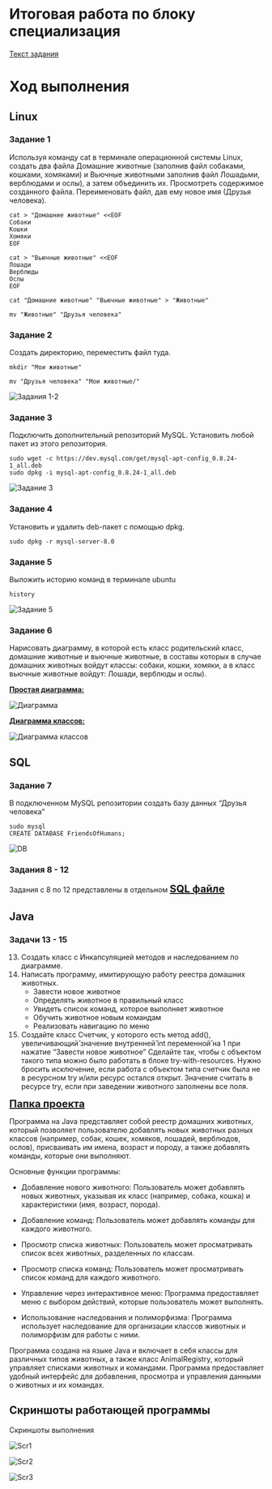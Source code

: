 # Итоговая работа по блоку специализация

<a href="files/test_task.pdf" target="_blank">Текст задания</a>

# Ход выполнения

## Linux

### Задание 1 
Используя команду cat в терминале операционной системы Linux, создать два файла Домашние животные (заполнив файл собаками, кошками, хомяками) и Вьючные животными заполнив файл Лошадьми, верблюдами и ослы), а затем объединить их. Просмотреть содержимое созданного файла. Переименовать файл, дав ему новое имя (Друзья человека).

```
cat > "Домашние животные" <<EOF
Собаки
Кошки
Хомяки
EOF

cat > "Вьючные животные" <<EOF
Лошади
Верблюды
Ослы
EOF

cat "Домашние животные" "Вьючные животные" > "Животные"

mv "Животные" "Друзья человека"
```




### Задание 2

Создать директорию, переместить файл туда. 
```
mkdir "Мои животные"

mv "Друзья человека" "Мои животные/"
```

![Задания 1-2](images/img_001.png)

### Задание 3 

Подключить дополнительный репозиторий MySQL. Установить любой пакет из этого репозитория.
```
sudo wget -c https://dev.mysql.com/get/mysql-apt-config_0.8.24-1_all.deb
sudo dpkg -i mysql-apt-config_0.8.24-1_all.deb
```
![Задание 3](images/img_002.png)

### Задание 4

Установить и удалить deb-пакет с помощью dpkg. 
```
sudo dpkg -r mysql-server-8.0
```

### Задание 5

Выложить историю команд в терминале ubuntu
```
history
```
![Задание 5](images/img_003.png)

### Задание 6 

Нарисовать диаграмму, в которой есть класс родительский класс, домашние
животные и вьючные животные, в составы которых в случае домашних
животных войдут классы: собаки, кошки, хомяки, а в класс вьючные животные
войдут: Лошади, верблюды и ослы).

<a href="images/diag.png" target="_blank">**Простая диаграмма:**</a>

![Диаграмма](images/diag.png)

<a href="images/class_diag.png" target="_blank">**Диаграмма классов:**</a>

![Диаграмма классов](images/class_diag.png)

## SQL

### Задание 7

В подключенном MySQL репозитории создать базу данных “Друзья
человека”

```
sudo mysql
CREATE DATABASE FriendsOfHumans;
```

![DB](images/img_004.png)

### Задания 8 - 12

Задания с 8 по 12 представлены в отдельном <b><a href="files/sql_tasks_8-12.sql" target="_blank" style="font-size: 20px;">SQL файле</a></b>


## Java

### Задачи 13 - 15

13.	Создать класс с Инкапсуляцией методов и наследованием по диаграмме.
14.	Написать программу, имитирующую работу реестра домашних животных.
    * Завести новое животное
    * Определять животное в правильный класс
    * Увидеть список команд, которое выполняет животное
    * Обучить животное новым командам
    * Реализовать навигацию по меню
15.	Создайте класс Счетчик, у которого есть метод add(), увеличивающий̆ значение внутренней̆ int переменной̆ на 1 при нажатие “Завести новое животное” Сделайте так, чтобы с объектом такого типа можно было работать в блоке try-with-resources. Нужно бросить исключение, если работа с объектом типа счетчик была не в ресурсном try и/или ресурс остался открыт. Значение считать в ресурсе try, если при заведении животного заполнены все поля.

<b><a href="\SpecTest\AnimalReg\src" target="_blank" style="font-size: 20px;">Папка проекта</a></b>

Программа на Java представляет собой реестр домашних животных, который позволяет пользователю добавлять новых животных разных классов (например, собак, кошек, хомяков, лошадей, верблюдов, ослов), присваивать им имена, возраст и породу, а также добавлять команды, которые они выполняют.

Основные функции программы:

* Добавление нового животного: Пользователь может добавлять новых животных, указывая их класс (например, собака, кошка) и характеристики (имя, возраст, порода).

* Добавление команд: Пользователь может добавлять команды для каждого животного.

* Просмотр списка животных: Пользователь может просматривать список всех животных, разделенных по классам.

* Просмотр списка команд: Пользователь может просматривать список команд для каждого животного.

* Управление через интерактивное меню: Программа предоставляет меню с выбором действий, которые пользователь может выполнять.

* Использование наследования и полиморфизма: Программа использует наследование для организации классов животных и полиморфизм для работы с ними.

Программа создана на языке Java и включает в себя классы для различных типов животных, а также класс AnimalRegistry, который управляет списками животных и командами. Программа предоставляет удобный интерфейс для добавления, просмотра и управления данными о животных и их командах.

## Скриншоты работающей программы

Скриншоты выполнения

![Scr1](images/img_005.png)

![Scr2](images/img_006.png)

![Scr3](images/img_007.png)


